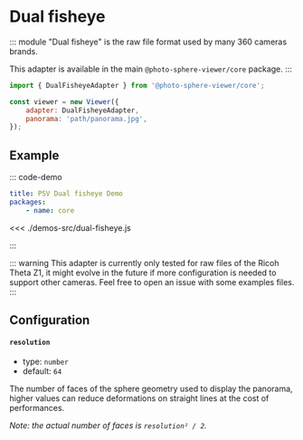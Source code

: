 # Dual fisheye

::: module
"Dual fisheye" is the raw file format used by many 360 cameras brands.

This adapter is available in the main `@photo-sphere-viewer/core` package.
:::

```js
import { DualFisheyeAdapter } from '@photo-sphere-viewer/core';

const viewer = new Viewer({
    adapter: DualFisheyeAdapter,
    panorama: 'path/panorama.jpg',
});
```

## Example

::: code-demo

```yaml
title: PSV Dual fisheye Demo
packages:
    - name: core
```

<<< ./demos-src/dual-fisheye.js

:::

::: warning
This adapter is currently only tested for raw files of the Ricoh Theta Z1, it might evolve in the future if more configuration is needed
to support other cameras. Feel free to open an issue with some examples files.
:::

## Configuration

#### `resolution`

-   type: `number`
-   default: `64`

The number of faces of the sphere geometry used to display the panorama, higher values can reduce deformations on straight lines at the cost of performances.

_Note: the actual number of faces is `resolution² / 2`._
